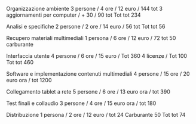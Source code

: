 Organizzazione ambiente 
3 persone / 4 ore / 12 euro / 144 tot
3 aggiornamenti per computer / + 30 / 90 tot
Tot tot 234

Analisi e specifiche
2 persone / 2 ore / 14 euro / 56 tot
Tot tot 56

Recupero materiali multimediali
1 persona / 6 ore / 12 euro / 72 tot
50 carburante
 
 Interfaccia utente
4 persone / 6 ore / 15 euro / Tot 360
4 licenze / Tot 100
 Tot tot 460

Software e implementazione contenuti multimediali
 4 persone / 15 ore / 20 euro ora / tot 1200


 Collegamento tablet a rete
5 persone / 6 ore / 13 euro ora / tot 390

 Test finali e collaudio
3 persone / 4 ore / 15 euro ora / tot 180 

Distribuzione
 1 persona / 2 ore / 12 euro / tot 24 
Carburante 50
Tot tot 74
